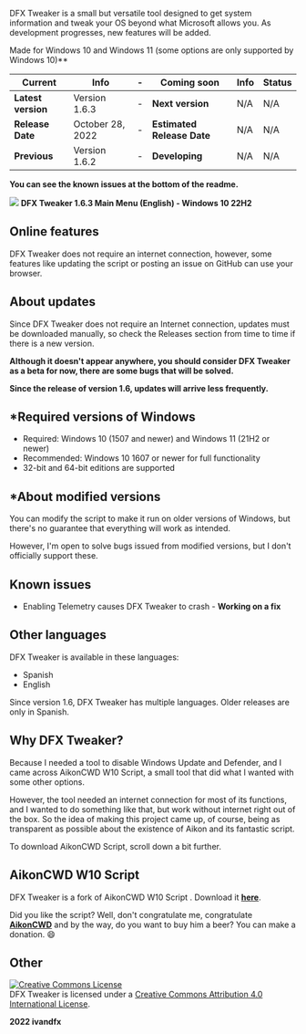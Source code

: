 DFX Tweaker is a small but versatile tool designed to get system information and tweak your OS beyond what Microsoft allows you. As development progresses, new features will be added.

Made for Windows 10 and Windows 11 (some options are only supported by Windows 10)**

|Current|Info|-|Coming soon|Info|Status|
|---|---|---|---|---|---|
|**Latest version**|Version 1.6.3|-|**Next version**|N/A|N/A|
|**Release Date**|October 28, 2022|-|**Estimated Release Date**|N/A|N/A|
|**Previous**|Version 1.6.2|-|**Developing**|N/A|N/A|

**You can see the known issues at the bottom of the readme.**

![](https://blogger.googleusercontent.com/img/b/R29vZ2xl/AVvXsEiLR-l2hzTCTy3g6FOoJFbkdbY1TszvIIDllYpg6uNCSipVjvi2W4N8hjXvn-mUya8kU9MnrzNo8XSHtBAscnW-rukfznMUa48VmsFj56BBoSowpcyF-JYofI5Tfd4yF4yXv7pomR6Wa3I4tHtrEVxlY4A5RczmhVZQ2b5tRWQ8wNP-l4D74exK8tXogg/s1053/Captura%20de%20pantalla%202022-10-28%20224909.png)
**DFX Tweaker 1.6.3 Main Menu (English) - Windows 10 22H2**

## Online features
DFX Tweaker does not require an internet connection, however, some features like updating the script or posting an issue on GitHub can use your browser.

## About updates
Since DFX Tweaker does not require an Internet connection, updates must be downloaded manually, so check the Releases section from time to time if there is a new version.

**Although it doesn't appear anywhere, you should consider DFX Tweaker as a beta for now, there are some bugs that will be solved.**

**Since the release of version 1.6, updates will arrive less frequently.**

## *Required versions of Windows
- Required: Windows 10 (1507 and newer) and Windows 11 (21H2 or newer)
- Recommended: Windows 10 1607 or newer for full functionality
- 32-bit and 64-bit editions are supported

## *About modified versions
You can modify the script to make it run on older versions of Windows, but there's no guarantee that everything will work as intended.

However, I'm open to solve bugs issued from modified versions, but I don't officially support these.

## Known issues
- Enabling Telemetry causes DFX Tweaker to crash - **Working on a fix**

## Other languages
DFX Tweaker is available in these languages:
- Spanish
- English

Since version 1.6, DFX Tweaker has multiple languages. Older releases are only in Spanish.

## Why DFX Tweaker?
Because I needed a tool to disable Windows Update and Defender, and I came across AikonCWD W10 Script, a small tool that did what I wanted with some other options.

However, the tool needed an internet connection for most of its functions, and I wanted to do something like that, but work without internet right out of the box. So the idea of making this project came up, of course, being as transparent as possible about the existence of Aikon and its fantastic script.

To download AikonCWD Script, scroll down a bit further.

## AikonCWD W10 Script
DFX Tweaker is a fork of AikonCWD W10 Script . Download it [**here**](https://github.com/aikoncwd/win10script).

Did you like the script? Well, don't congratulate me, congratulate [**AikonCWD**](https://github.com/aikoncwd) and by the way, do you want to buy him a beer? You can make a donation. :smile:

## Other 

<a rel="license" href="http://creativecommons.org/licenses/by/4.0/"><img alt="Creative Commons License" style="border-width:0" src="https://i.creativecommons.org/l/by/4.0/88x31.png" /></a><br />DFX Tweaker is licensed under a <a rel="license" href="http://creativecommons.org/licenses/by/4.0/">Creative Commons Attribution 4.0 International License</a>.


**2022 ivandfx**
